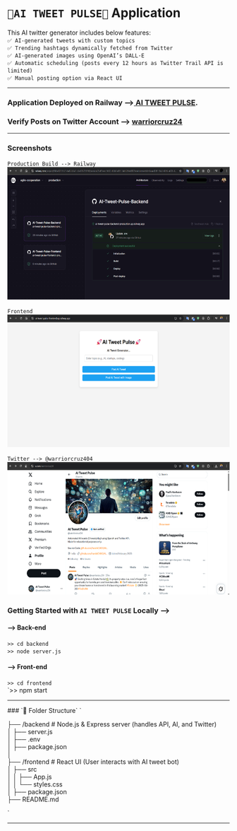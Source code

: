 # `🚀AI TWEET PULSE🚀` Application 
This AI twitter generator includes below features:
<br>`✅ AI-generated tweets with custom topics `
<br>`✅ Trending hashtags dynamically fetched from Twitter`
<br>`✅ AI-generated images using OpenAI’s DALL·E`
<br>`✅ Automatic scheduling (posts every 12 hours as Twitter Trail API is limited)`
<br>`✅ Manual posting option via React UI`

<hr>

### Application Deployed on Railway -->[<strong> AI TWEET PULSE</strong>](https://ai-tweet-pulse-frontend.up.railway.app/).

### Verify Posts on Twitter Account --> [<strong>warriorcruz24</strong>](https://x.com/warriorcruz24)

<hr>

### Screenshots
`Production Build --> Railway`<br>
<img src="Images/1.png" width="600" height="300"/>

`Frontend`<br>
<img src="Images/2.png" width="600" height="300"/>

`Twitter --> @warriorcruz404`<br>
<img src="Images/3.png" width="600" height="300"/>


### Getting Started with `AI TWEET PULSE` Locally -->
#### --> Back-end
`>> cd backend` <br>
`>> node server.js`

####  --> Front-end
`>> cd frontend` <br>
`>> npm start


<hr>
### `🚀 Folder Structure`  
`  

 ├── /backend   # Node.js & Express server (handles API, AI, and Twitter) <br>
 │   ├── server.js <br>
 │   ├── .env <br>
 │   ├── package.json <br>
 │  
 ├── /frontend  # React UI (User interacts with AI tweet bot) <br>
 │   ├── src <br>
 │   │   ├── App.js <br>
 │   │   └── styles.css <br>
 │   ├── package.json <br>
 ├── README.md <br>

`
<hr>

